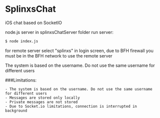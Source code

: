 # SplinxsChat
iOS chat based on SocketIO


node.js server in splinxsChatServer folder
run server: 
```sh
$ node index.js
```
for remote server select "splinxs" in login screen, due to BFH firewall you must be in the BFH network to use the remote server

The system is based on the username. Do not use the same username for different users

###Limitations:

	- The system is based on the username. Do not use the same username for different users
	- Messages are stored only locally
	- Private messages are not stored
	- Due to Socket.io limitations, connection is interrupted in background
	